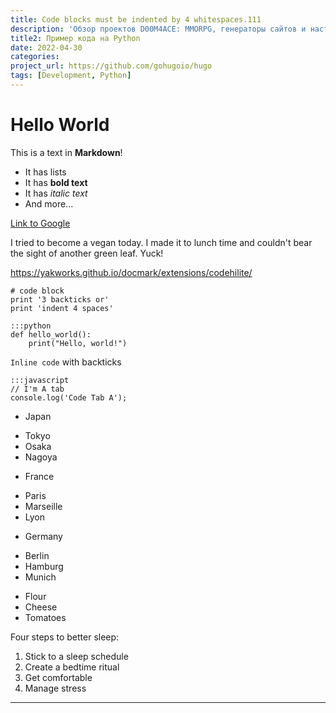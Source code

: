 ```yaml
---
title: Code blocks must be indented by 4 whitespaces.111
description: 'Обзор проектов D00M4ACE: MMORPG, генераторы сайтов и настольные игры.'
title2: Пример кода на Python
date: 2022-04-30
categories:
project_url: https://github.com/gohugoio/hugo
tags: [Development, Python]
---
```

# Hello World

This is a text in **Markdown**!

- It has lists
- It has **bold text**
- It has *italic text*
- And more...

[Link to Google](https://www.google.com)

I tried to become a vegan today. I made it to lunch time and couldn't bear the 
sight of another green leaf. Yuck!

https://yakworks.github.io/docmark/extensions/codehilite/

```
# code block
print '3 backticks or'
print 'indent 4 spaces'
```

	:::python
	def hello_world():
		print("Hello, world!")

`Inline code` with backticks

	:::javascript 
	// I'm A tab
	console.log('Code Tab A');

- Japan
* Tokyo
* Osaka
* Nagoya
- France
* Paris
* Marseille
* Lyon
- Germany
* Berlin
* Hamburg
* Munich

- Flour
- Cheese
- Tomatoes

Four steps to better sleep:

1. Stick to a sleep schedule
2. Create a bedtime ritual
3. Get comfortable
4. Manage stress

***